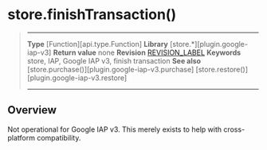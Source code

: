 
# store.finishTransaction()

> --------------------- ------------------------------------------------------------------------------------------
> __Type__              [Function][api.type.Function]
> __Library__           [store.*][plugin.google-iap-v3]
> __Return value__      none
> __Revision__          [REVISION_LABEL](REVISION_URL)
> __Keywords__          store, IAP, Google IAP v3, finish transaction
> __See also__          [store.purchase()][plugin.google-iap-v3.purchase]
>								[store.restore()][plugin.google-iap-v3.restore]
> --------------------- ------------------------------------------------------------------------------------------


## Overview

Not operational for Google IAP v3. This merely exists to help with cross-platform compatibility.